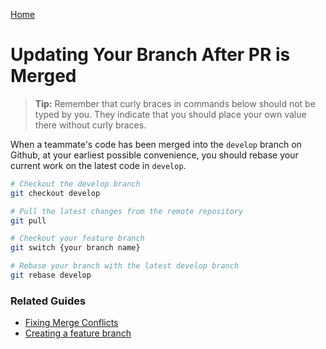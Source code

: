 [Home](./README.md)

# Updating Your Branch After PR is Merged

> **Tip:** Remember that curly braces in commands below should not be typed by you. They indicate that you should place your own value there without curly braces.

When a teammate's code has been merged into the `develop` branch on Github, at your earliest possible convenience, you should rebase your current work on the latest code in `develop`.

```bash
# Checkout the develop branch
git checkout develop

# Pull the latest changes from the remote repository
git pull

# Checkout your feature branch
git switch {your branch name}

# Rebase your branch with the latest develop branch
git rebase develop
```

### Related Guides

* [Fixing Merge Conflicts](./MERGE_CONFLICTS.md)
* [Creating a feature branch](./BRANCH_CREATE.md)